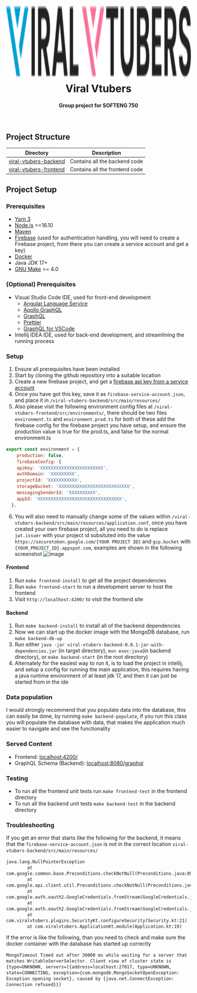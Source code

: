 <h1 align="center">
  <img src="https://github.com/UOA-CS732-SE750-Students-2022/project-group-viral-vtubers/blob/main/viral-vtubers-frontend/src/assets/logo.svg" alt="Viral Vtubers" height="200px"></a>
  <br>
  Viral Vtubers
  <br>
</h1>
<h4 align="center">Group project for SOFTENG 750</h4>
<p align="center">
<br>

## Project Structure

| Directory     |   Description |
|---------------|---------------|
| [viral-vtubers-backend](https://github.com/UOA-CS732-SE750-Students-2022/project-group-viral-vtubers/tree/main/viral-vtubers-backend) | Contains all the backend code |
| [viral-vtubers-frontend](https://github.com/UOA-CS732-SE750-Students-2022/project-group-viral-vtubers/tree/main/viral-vtubers-frontend) | Contains all the frontend code|

## Project Setup

### Prerequisites
- [Yarn 3](https://yarnpkg.com/getting-started/install)
- [Node.js](https://nodejs.org/en/) >=16.10
- [Maven](https://maven.apache.org/)
- [Firebase](https://firebase.google.com/) (used for authentication handling, you will need to create a Firebase project, from there you can create a service account and get a key)
- [Docker](https://www.docker.com/)
- Java JDK 17+
- [GNU Make](https://www.gnu.org/software/make/) >= 4.0


### (Optional) Prerequisites
- Visual Studio Code IDE, used for front-end development
  -   [Angular Language Service](https://marketplace.visualstudio.com/items?itemName=Angular.ng-template)
  -   [Apollo GraphQL](https://marketplace.visualstudio.com/items?itemName=apollographql.vscode-apollo)
  -   [GraphQL](https://marketplace.visualstudio.com/items?itemName=GraphQL.vscode-graphql)
  -   [Prettier](https://marketplace.visualstudio.com/items?itemName=esbenp.prettier-vscode)
  -   [GraphQL for VSCode](https://marketplace.visualstudio.com/items?itemName=kumar-harsh.graphql-for-vscode)
- Intellij IDEA IDE, used for back-end development, and streamlining the running process



### Setup

1. Ensure all prerequisites have been installed
2. Start by cloning the github repository into a suitable location
3. Create a new firebase project, and get a [firebase api key from a service account](https://firebase.google.com/docs/auth/web/custom-auth)
4. Once you have got this key, save it as `firebase-service-account.json`, and place it in `/viral-vtubers-backend/src/main/resources/`
5. Also please visit the following environment config files at `/viral-vtubers-frontend/src/environments/`, there should be two files `environment.ts` and `environment.prod.ts` for both of these add the firebase config for the firebase project you have setup, and ensure the production value is true for the prod.ts, and false for the normal environment.ts 
```javascript 
export const environment = {
    production: false,
    firebaseConfig: {
    apiKey: 'XXXXXXXXXXXXXXXXXXXXXXXX',
    authDomain: 'XXXXXXXXX',
    projectId: 'XXXXXXXXXXX',
    storageBucket: 'XXXXXXXXXXXXXXXXXXXXXXXXXXX',
    messagingSenderId: 'XXXXXXXXXX',
    appId: 'XXXXXXXXXXXXXXXXXXXXXXXXXXXXXXXX',
  },
```
6. You will also need to manually change some of the values within `/viral-vtubers-backend/src/main/resources/application.conf`, once you have created your own firebase project, all you need to do is replace `jwt.issuer` with your project id subsituted into the value `https://securetoken.google.com/{YOUR PROJECT ID}` and `gcp.bucket` with `{YOUR_PROJECT_ID}.appspot.com`, examples are shown in the following screenshot
  ![image](https://user-images.githubusercontent.com/66896513/168470984-c9bbe339-d667-4d92-8805-df482c417d47.png)


#### Frontend

1. Run `make frontend-install` to get all the project dependencies
2. Run `make frontend-start` to run a development server to host the frontend
3. Visit `http://localhost:4200/` to visit the frontend site

#### Backend

1. Run `make backend-install` to install all of the backend dependencies
2. Now we can start up the docker image with the MongoDB database, run `make backend-db-up`
3. Run either `java -jar viral-vtubers-backend-0.0.1-jar-with-dependencies.jar` (in target directory), `mvn exec:java`(in backend directory), or `make backend-start` (in the root directory)
4. Alternately for the easiest way to run it, is to load the project in intellij, and setup a config for running the main application, this requires having a java runtime environment of at least jdk 17, and then it can just be started from in the ide
  
### Data population

I would strongly recommend that you populate data into the database, this can easily be done, by running `make backend-populate`, if you run this class you will populate the database with data, that makes the application much easier to navigate and see the functionality


### Served Content

- Frontend: [localhost:4200/](http://localhost:4200/)
- GraphQL Schema (Backend): [localhost:8080/graphql](http://localhost:8080/graphql)

### Testing
- To run all the frontend unit tests run `make frontend-test` in the frontend directory
- To run all the backend unit tests `make backend-test` in the backend directory

### Troubleshooting

If you get an error that starts like the following for the backend, it means that the `firebase-service-account.json` is not in the correct location `viral-vtubers-backend/src/main/resources/`
```
java.lang.NullPointerException
        at com.google.common.base.Preconditions.checkNotNull(Preconditions.java:892)
        at com.google.api.client.util.Preconditions.checkNotNull(Preconditions.java:125)
        at com.google.auth.oauth2.GoogleCredentials.fromStream(GoogleCredentials.java:151)
        at com.google.auth.oauth2.GoogleCredentials.fromStream(GoogleCredentials.java:134)
        at com.viralvtubers.plugins.SecurityKt.configureSecurity(Security.kt:21)
        at com.viralvtubers.ApplicationKt.module(Application.kt:19)  
```

If the error is like the following, than you need to check and make sure the docker container with the database has started up correctly
```
MongoTimeout Timed out after 30000 ms while waiting for a server that matches WritableServerSelector. Client view of cluster state is {type=UNKNOWN, servers=[{address=localhost:27017, type=UNKNOWN, state=CONNECTING, exception={com.mongodb.MongoSocketOpenException: Exception opening socket}, caused by {java.net.ConnectException: Connection refused}}]
```
